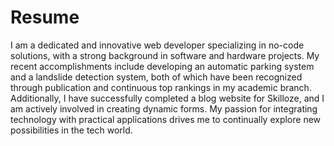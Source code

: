 # Resume

I am a dedicated and innovative web developer specializing in no-code solutions, with a strong background in software and hardware projects. My recent accomplishments include developing an automatic parking system and a landslide detection system, both of which have been recognized through publication and continuous top rankings in my academic branch. Additionally, I have successfully completed a blog website for Skilloze, and I am actively involved in creating dynamic forms. My passion for integrating technology with practical applications drives me to continually explore new possibilities in the tech world.
